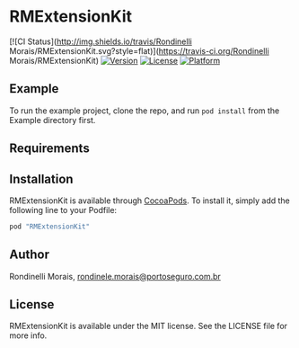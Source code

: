 # RMExtensionKit

[![CI Status](http://img.shields.io/travis/Rondinelli Morais/RMExtensionKit.svg?style=flat)](https://travis-ci.org/Rondinelli Morais/RMExtensionKit)
[![Version](https://img.shields.io/cocoapods/v/RMExtensionKit.svg?style=flat)](http://cocoapods.org/pods/RMExtensionKit)
[![License](https://img.shields.io/cocoapods/l/RMExtensionKit.svg?style=flat)](http://cocoapods.org/pods/RMExtensionKit)
[![Platform](https://img.shields.io/cocoapods/p/RMExtensionKit.svg?style=flat)](http://cocoapods.org/pods/RMExtensionKit)

## Example

To run the example project, clone the repo, and run `pod install` from the Example directory first.

## Requirements

## Installation

RMExtensionKit is available through [CocoaPods](http://cocoapods.org). To install
it, simply add the following line to your Podfile:

```ruby
pod "RMExtensionKit"
```

## Author

Rondinelli Morais, rondinele.morais@portoseguro.com.br

## License

RMExtensionKit is available under the MIT license. See the LICENSE file for more info.
